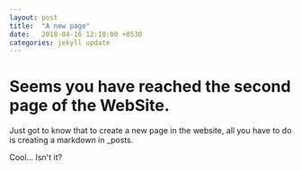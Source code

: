 ```yaml
---
layout: post
title:  "A new page"
date:   2018-04-16 12:10:00 +0530
categories: jekyll update
---
```

<h1>Seems you have reached the second page of the WebSite.</h1>

Just got to know that to create a new page in the website, all you have to do is creating a markdown in _posts.

Cool... Isn't it?

